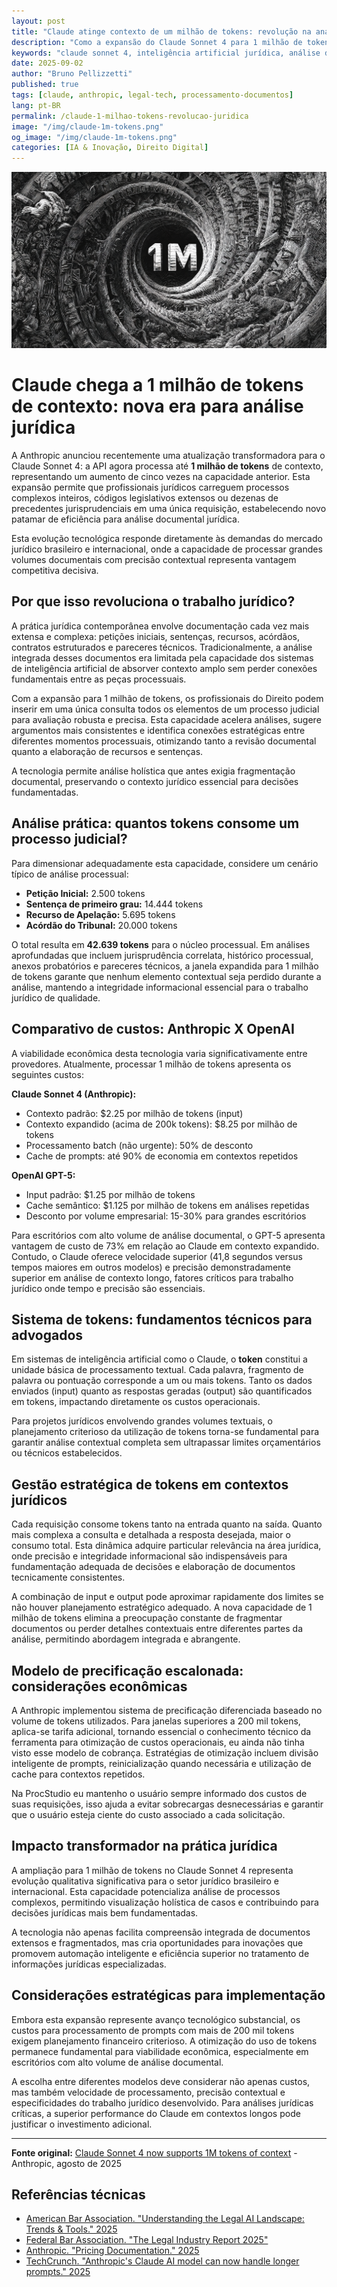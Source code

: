 ```yaml
---
layout: post
title: "Claude atinge contexto de um milhão de tokens: revolução na análise jurídica"
description: "Como a expansão do Claude Sonnet 4 para 1 milhão de tokens transforma a prática jurídica e análise de processos complexos"
keywords: "claude sonnet 4, inteligência artificial jurídica, análise de processos, tokens contexto, legal tech, IA para advogados"
date: 2025-09-02
author: "Bruno Pellizzetti"
published: true
tags: [claude, anthropic, legal-tech, processamento-documentos]
lang: pt-BR
permalink: /claude-1-milhao-tokens-revolucao-juridica
image: "/img/claude-1m-tokens.png"
og_image: "/img/claude-1m-tokens.png"
categories: [IA & Inovação, Direito Digital]
---
```


![claude atinge um milhão de tokens](/img/claude-1m-tokens.png)

# Claude chega a 1 milhão de tokens de contexto: nova era para análise jurídica

A Anthropic anunciou recentemente uma atualização transformadora para o Claude Sonnet 4: a API agora processa até **1 milhão de tokens** de contexto, representando um aumento de cinco vezes na capacidade anterior. Esta expansão permite que profissionais jurídicos carreguem processos complexos inteiros, códigos legislativos extensos ou dezenas de precedentes jurisprudenciais em uma única requisição, estabelecendo novo patamar de eficiência para análise documental jurídica.

Esta evolução tecnológica responde diretamente às demandas do mercado jurídico brasileiro e internacional, onde a capacidade de processar grandes volumes documentais com precisão contextual representa vantagem competitiva decisiva.

## Por que isso revoluciona o trabalho jurídico?

A prática jurídica contemporânea envolve documentação cada vez mais extensa e complexa: petições iniciais, sentenças, recursos, acórdãos, contratos estruturados e pareceres técnicos. Tradicionalmente, a análise integrada desses documentos era limitada pela capacidade dos sistemas de inteligência artificial de absorver contexto amplo sem perder conexões fundamentais entre as peças processuais.

Com a expansão para 1 milhão de tokens, os profissionais do Direito podem inserir em uma única consulta todos os elementos de um processo judicial para avaliação robusta e precisa. Esta capacidade acelera análises, sugere argumentos mais consistentes e identifica conexões estratégicas entre diferentes momentos processuais, otimizando tanto a revisão documental quanto a elaboração de recursos e sentenças.

A tecnologia permite análise holística que antes exigia fragmentação documental, preservando o contexto jurídico essencial para decisões fundamentadas.

## Análise prática: quantos tokens consome um processo judicial?

Para dimensionar adequadamente esta capacidade, considere um cenário típico de análise processual:

- **Petição Inicial:** 2.500 tokens
- **Sentença de primeiro grau:** 14.444 tokens
- **Recurso de Apelação:** 5.695 tokens
- **Acórdão do Tribunal:** 20.000 tokens

O total resulta em **42.639 tokens** para o núcleo processual. Em análises aprofundadas que incluem jurisprudência correlata, histórico processual, anexos probatórios e pareceres técnicos, a janela expandida para 1 milhão de tokens garante que nenhum elemento contextual seja perdido durante a análise, mantendo a integridade informacional essencial para o trabalho jurídico de qualidade.

## Comparativo de custos: Anthropic X OpenAI

A viabilidade econômica desta tecnologia varia significativamente entre provedores. Atualmente, processar 1 milhão de tokens apresenta os seguintes custos:

**Claude Sonnet 4 (Anthropic):**
- Contexto padrão: $2.25 por milhão de tokens (input)
- Contexto expandido (acima de 200k tokens): $8.25 por milhão de tokens
- Processamento batch (não urgente): 50% de desconto
- Cache de prompts: até 90% de economia em contextos repetidos

**OpenAI GPT-5:**
- Input padrão: $1.25 por milhão de tokens
- Cache semântico: $1.125 por milhão de tokens em análises repetidas
- Desconto por volume empresarial: 15-30% para grandes escritórios

Para escritórios com alto volume de análise documental, o GPT-5 apresenta vantagem de custo de 73% em relação ao Claude em contexto expandido. Contudo, o Claude oferece velocidade superior (41,8 segundos versus tempos maiores em outros modelos) e precisão demonstradamente superior em análise de contexto longo, fatores críticos para trabalho jurídico onde tempo e precisão são essenciais.

## Sistema de tokens: fundamentos técnicos para advogados

Em sistemas de inteligência artificial como o Claude, o **token** constitui a unidade básica de processamento textual. Cada palavra, fragmento de palavra ou pontuação corresponde a um ou mais tokens. Tanto os dados enviados (input) quanto as respostas geradas (output) são quantificados em tokens, impactando diretamente os custos operacionais.

Para projetos jurídicos envolvendo grandes volumes textuais, o planejamento criterioso da utilização de tokens torna-se fundamental para garantir análise contextual completa sem ultrapassar limites orçamentários ou técnicos estabelecidos.

## Gestão estratégica de tokens em contextos jurídicos

Cada requisição consome tokens tanto na entrada quanto na saída. Quanto mais complexa a consulta e detalhada a resposta desejada, maior o consumo total. Esta dinâmica adquire particular relevância na área jurídica, onde precisão e integridade informacional são indispensáveis para fundamentação adequada de decisões e elaboração de documentos tecnicamente consistentes.

A combinação de input e output pode aproximar rapidamente dos limites se não houver planejamento estratégico adequado. A nova capacidade de 1 milhão de tokens elimina a preocupação constante de fragmentar documentos ou perder detalhes contextuais entre diferentes partes da análise, permitindo abordagem integrada e abrangente.

## Modelo de precificação escalonada: considerações econômicas

A Anthropic implementou sistema de precificação diferenciada baseado no volume de tokens utilizados. Para janelas superiores a 200 mil tokens, aplica-se tarifa adicional, tornando essencial o conhecimento técnico da ferramenta para otimização de custos operacionais, eu ainda não tinha visto esse modelo de cobrança. Estratégias de otimização incluem divisão inteligente de prompts, reinicialização quando necessária e utilização de cache para contextos repetidos.

Na ProcStudio eu mantenho o usuário sempre informado dos custos de suas requisições, isso ajuda a evitar sobrecargas desnecessárias e garantir que o usuário esteja ciente do custo associado a cada solicitação.


## Impacto transformador na prática jurídica

A ampliação para 1 milhão de tokens no Claude Sonnet 4 representa evolução qualitativa significativa para o setor jurídico brasileiro e internacional. Esta capacidade potencializa análise de processos complexos, permitindo visualização holística de casos e contribuindo para decisões jurídicas mais bem fundamentadas.

A tecnologia não apenas facilita compreensão integrada de documentos extensos e fragmentados, mas cria oportunidades para inovações que promovem automação inteligente e eficiência superior no tratamento de informações jurídicas especializadas.

## Considerações estratégicas para implementação

Embora esta expansão represente avanço tecnológico substancial, os custos para processamento de prompts com mais de 200 mil tokens exigem planejamento financeiro criterioso. A otimização do uso de tokens permanece fundamental para viabilidade econômica, especialmente em escritórios com alto volume de análise documental.

A escolha entre diferentes modelos deve considerar não apenas custos, mas também velocidade de processamento, precisão contextual e especificidades do trabalho jurídico desenvolvido. Para análises jurídicas críticas, a superior performance do Claude em contextos longos pode justificar o investimento adicional.

---

**Fonte original:** [Claude Sonnet 4 now supports 1M tokens of context](https://www.anthropic.com/news/1m-context) - Anthropic, agosto de 2025

## Referências técnicas

- [American Bar Association. "Understanding the Legal AI Landscape: Trends & Tools." 2025](https://www.americanbar.org/)
- [Federal Bar Association. "The Legal Industry Report 2025"](https://www.fedbar.org/)
- [Anthropic. "Pricing Documentation." 2025](https://docs.anthropic.com/)
- [TechCrunch. "Anthropic's Claude AI model can now handle longer prompts." 2025](https://techcrunch.com/2025/08/anthropic-claude-1m-context)